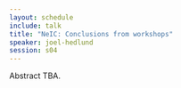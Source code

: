 ```yaml
---
layout: schedule
include: talk
title: "NeIC: Conclusions from workshops"
speaker: joel-hedlund
session: s04
---
```


Abstract TBA.
